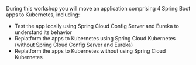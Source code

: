 During this workshop you will move an application comprising 4 Spring Boot apps to Kubernetes, including:

*   Test the app locally using Spring Cloud Config Server and Eureka to understand its behavior
*   Replatform the apps to Kubernetes using Spring Cloud Kubernetes (without Spring Cloud Config Server and Eureka)
*   Replatform the apps to Kubernetes without using Spring Cloud Kubernetes
